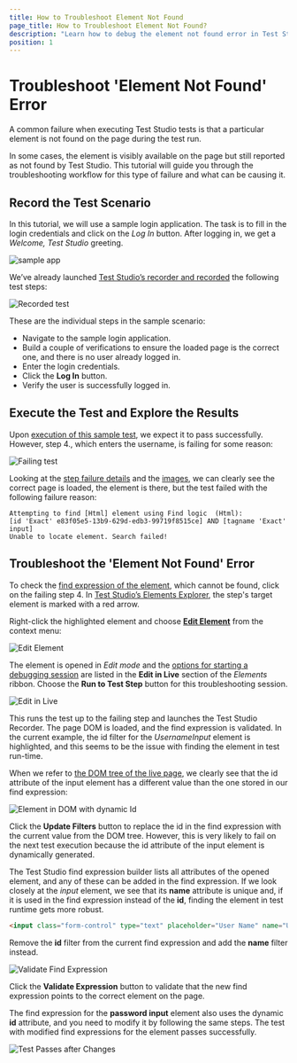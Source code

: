 ```yaml
---
title: How to Troubleshoot Element Not Found 
page_title: How to Troubleshoot Element Not Found?
description: "Learn how to debug the element not found error in Test Studio. How to understand what causes the test to fail and what troubleshoot approach to take when your test fails to locate an element on page." 
position: 1
---
```

# Troubleshoot 'Element Not Found' Error

A common failure when executing Test Studio tests is that a particular element is not found on the page during the test run.

In some cases, the element is visibly available on the page but still reported as not found by Test Studio. This tutorial will guide you through the troubleshooting workflow for this type of failure and what can be causing it.

## Record the Test Scenario

In this tutorial, we will use a sample login application. The task is to fill in the login credentials and click on the _Log In_ button. After logging in, we get a _Welcome, Test Studio_ greeting.

![sample app](/img/automated-tests/troubleshooting/element-not-found/1SampleApp.png)

We’ve already launched <a href="/automated-tests/recording/overview#start-a-recording-session" target="_blank">Test Studio’s recorder and recorded</a> the following test steps:

![Recorded test](/img/automated-tests/troubleshooting/element-not-found/2RecordedTest.png)

These are the individual steps in the sample scenario:

* Navigate to the sample login application.
* Build a couple of verifications to ensure the loaded page is the correct one, and there is no user already logged in.
* Enter the login credentials.
* Click the __Log In__ button.
* Verify the user is successfully logged in.

## Execute the Test and Explore the Results

Upon <a href="/automated-tests/test-execution/quick-execution" target="_blank">execution of this sample test</a>, we expect it to pass successfully. However, step 4., which enters the username, is failing for some reason:

![Failing test](/img/automated-tests/troubleshooting/element-not-found/3FailingTest.png)

Looking at the <a href="/automated-tests/test-results/step-failure-details" target="_blank">step failure details</a> and the <a href="/automated-tests/test-results/step-failure-details#images-section" target="_blank">images</a>, we can clearly see the correct page is loaded, the element is there, but the test failed with the following failure reason:

```
Attempting to find [Html] element using Find logic  (Html): 
[id 'Exact' e83f05e5-13b9-629d-edb3-99719f8515ce] AND [tagname 'Exact' input]
Unable to locate element. Search failed!
```

## Troubleshoot the 'Element Not Found' Error

To check the <a href="/automated-tests/elements/elements-find-expression" target="_blank">find expression of the element</a>, which cannot be found, click on the failing step 4. In <a href="/automated-tests/elements/overview" target="_blank">Test Studio’s Elements Explorer</a>, the step's target element is marked with a red arrow.

Right-click the highlighted element and choose <a href="/automated-tests/elements/find-element#edit-the-find-expression-of-an-element" target="_blank">__Edit Element__</a> from the context menu:

![Edit Element](/img/automated-tests/troubleshooting/element-not-found/4EditElement.png)

The element is opened in _Edit mode_ and the <a href="/automated-tests/elements/find-element#options-in-element-pane-without-active-recording-session" target="_blank">options for starting a debugging session</a> are listed in the __Edit in Live__ section of the _Elements_ ribbon. Choose the __Run to Test Step__ button for this troubleshooting session.

![Edit in Live](/img/automated-tests/troubleshooting/element-not-found/5EditinLive.png)

This runs the test up to the failing step and launches the Test Studio Recorder. The page DOM is loaded, and the find expression is validated. In the current example, the id filter for the _UsernameInput_ element is highlighted, and this seems to be the issue with finding the element in test run-time.

When we refer to <a href="/automated-tests/elements/find-element#options-in-element-pane-with-active-recording-session" target="_blank">the DOM tree of the live page</a>, we clearly see that the id attribute of the input element has a different value than the one stored in our find expression:

![Element in DOM with dynamic Id](/img/automated-tests/troubleshooting/element-not-found/6DynamicId.png)

Click the __Update Filters__ button to replace the id in the find expression with the current value from the DOM tree. However, this is very likely to fail on the next test execution because the id attribute of the input element is dynamically generated.

The Test Studio find expression builder lists all attributes of the opened element, and any of these can be added in the find expression. If we look closely at the _input_ element, we see that its __name__ attribute is unique and, if it is used in the find expression instead of the __id__, finding the element in test runtime gets more robust.

```HTML
<input class="form-control" type="text" placeholder="User Name" name="UserName" id="2208d540-2a45-1e2b-6b8c-a00958f16e85">
```

Remove the __id__ filter from the current find expression and add the __name__ filter instead.

![Validate Find Expression](/img/automated-tests/troubleshooting/element-not-found/7ValidateExpression.png)

Click the __Validate Expression__ button to validate that the new find expression points to the correct element on the page.

The find expression for the __password input__ element also uses the dynamic __id__ attribute, and you need to modify it by following the same steps. The test with modified find expressions for the element passes successfully.

![Test Passes after Changes](/img/automated-tests/troubleshooting/element-not-found/8TestPasses.png)
